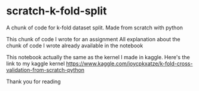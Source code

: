 # scratch-k-fold-split
A chunk of code for k-fold dataset split. Made from scratch with python

This chunk of code I wrote for an assignment
All explanation about the chunk of code I wrote already available in the notebook

This notebook actually the same as the kernel I made in kaggle. Here's the link to my kaggle kernel
https://www.kaggle.com/joycpkxatze/k-fold-cross-validation-from-scratch-python

Thank you for reading
